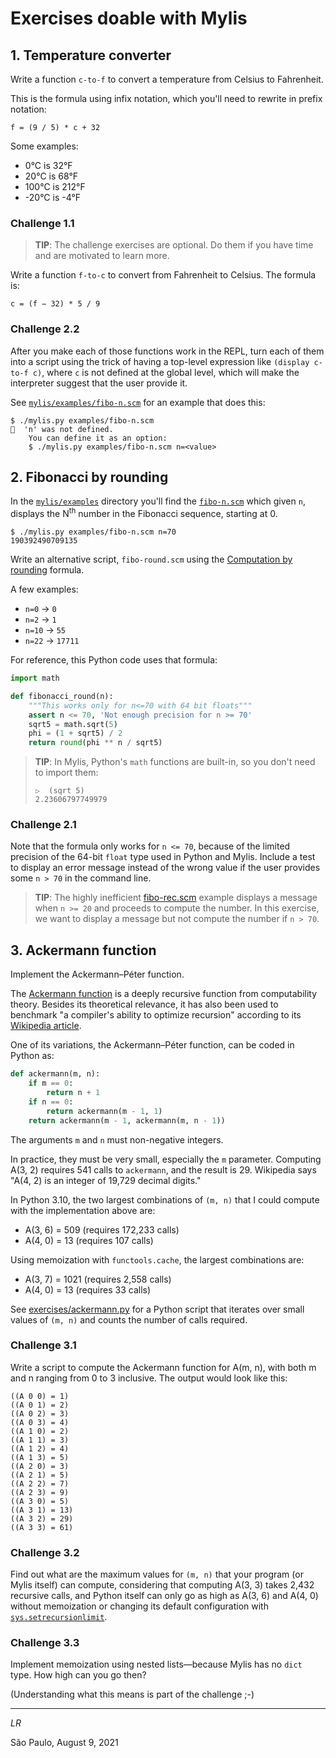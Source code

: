 # Exercises doable with Mylis

## 1. Temperature converter

Write a function `c-to-f` to convert a temperature from Celsius to
Fahrenheit.

This is the formula using infix notation, which you'll need to rewrite in prefix notation:

`f = (9 / 5) * c + 32`

Some examples:

* 0°C is 32°F
* 20°C is 68°F
* 100°C is 212°F
* -20°C is -4°F

### Challenge 1.1

> **TIP**: The challenge exercises are optional. Do them if you have time and are motivated to learn more.

Write a function `f-to-c` to convert from Fahrenheit to Celsius.
The formula is:

`c = (f − 32) * 5 / 9`


### Challenge 2.2

After you make each of those functions work in the REPL,
turn each of them into a script using the trick
of having a top-level expression like `(display c-to-f c)`,
where `c` is not defined at the global level,
which will make the interpreter suggest that the user provide it.

See [`mylis/examples/fibo-n.scm`](https://github.com/fluentpython/lispy/blob/main/mylis/examples/fibo-n.scm)
for an example that does this:

```
$ ./mylis.py examples/fibo-n.scm
🚨  'n' was not defined.
    You can define it as an option:
    $ ./mylis.py examples/fibo-n.scm n=<value>
```

## 2. Fibonacci by rounding

In the [`mylis/examples`](https://github.com/fluentpython/lispy/tree/main/mylis/examples)
directory you'll find the
[`fibo-n.scm`](https://github.com/fluentpython/lispy/blob/main/mylis/examples/fibo-n.scm)
which given `n`, displays the N<sup>th</sup> number
in the Fibonacci sequence, starting at 0.

```
$ ./mylis.py examples/fibo-n.scm n=70
190392490709135
```

Write an alternative script, `fibo-round.scm` using the
[Computation by rounding](https://en.wikipedia.org/wiki/Fibonacci_number#Computation_by_rounding) formula.

A few examples:

* `n=0` → `0`
* `n=2` → `1`
* `n=10` → `55`
* `n=22` → `17711`

For reference, this Python code uses that formula:

```python
import math

def fibonacci_round(n):
    """This works only for n<=70 with 64 bit floats"""
    assert n <= 70, 'Not enough precision for n >= 70'
    sqrt5 = math.sqrt(5)
    phi = (1 + sqrt5) / 2
    return round(phi ** n / sqrt5)
```

> **TIP**: In Mylis, Python's `math` functions are built-in, so you don't need to import them:
>
> ```
> ▷  (sqrt 5)
> 2.23606797749979
> ```

### Challenge 2.1

Note that the formula only works for `n <= 70`,
because of the limited precision of the 64-bit `float` type used in Python and Mylis.
Include a test to display an error message instead of the wrong value
if the user provides some `n > 70` in the command line.

>  **TIP**: The highly inefficient
  [fibo-rec.scm](https://github.com/fluentpython/lispy/blob/main/mylis/examples/fibo-rec.scm)
  example displays a message when `n >= 20` and proceeds to compute the number.
  In this exercise, we want to display a message but not compute the number if `n > 70`.

## 3. Ackermann function

Implement the Ackermann–Péter function.

The
[Ackermann function](http://en.wikipedia.org/wiki/Ackermann_function)
is a deeply recursive function from computability theory.
Besides its theoretical relevance, it has also been used to benchmark
"a compiler's ability to optimize recursion" according to its [Wikipedia article](http://en.wikipedia.org/wiki/Ackermann_function).

One of its variations, the Ackermann–Péter function,
can be coded in Python as:

```python
def ackermann(m, n):
    if m == 0:
        return n + 1
    if n == 0:
        return ackermann(m - 1, 1)
    return ackermann(m - 1, ackermann(m, n - 1))
```

The arguments `m` and `n` must non-negative integers.

In practice, they must be very small, especially the `m` parameter.
Computing A(3, 2) requires 541 calls to `ackermann`, and the result is 29.
Wikipedia says "A(4, 2) is an integer of 19,729 decimal digits."

In Python 3.10, the two largest combinations of `(m, n)` that
I could compute with the implementation above are:

* A(3, 6) = 509 (requires 172,233 calls)
* A(4, 0) = 13 (requires 107 calls)

Using memoization with `functools.cache`, the largest combinations are:

* A(3, 7) = 1021 (requires 2,558 calls)
* A(4, 0) = 13 (requires 33 calls)

See
[exercises/ackermann.py](https://github.com/fluentpython/lispy/blob/main/mylis/exercises/ackermann.py)
for a Python script that iterates over small values of `(m, n)` and
counts the number of calls required.

### Challenge 3.1

Write a script to compute the Ackermann function for A(m, n), with both m and n ranging from 0 to 3 inclusive.
The output would look like this:

```
((A 0 0) = 1)
((A 0 1) = 2)
((A 0 2) = 3)
((A 0 3) = 4)
((A 1 0) = 2)
((A 1 1) = 3)
((A 1 2) = 4)
((A 1 3) = 5)
((A 2 0) = 3)
((A 2 1) = 5)
((A 2 2) = 7)
((A 2 3) = 9)
((A 3 0) = 5)
((A 3 1) = 13)
((A 3 2) = 29)
((A 3 3) = 61)
```

### Challenge 3.2

Find out what are the maximum values for `(m, n)` that your program (or Mylis itself) can compute,
considering that computing A(3, 3) takes 2,432 recursive calls,
and Python itself can only go as high as A(3, 6) and A(4, 0)
without memoization or changing its default configuration with
[`sys.setrecursionlimit`](https://docs.python.org/3/library/sys.html#sys.setrecursionlimit).


### Challenge 3.3

Implement memoization using nested lists—because Mylis has no `dict` type.
How high can you go then?

(Understanding what this means is part of the challenge ;-)

----

_LR_

São Paulo, August 9, 2021
